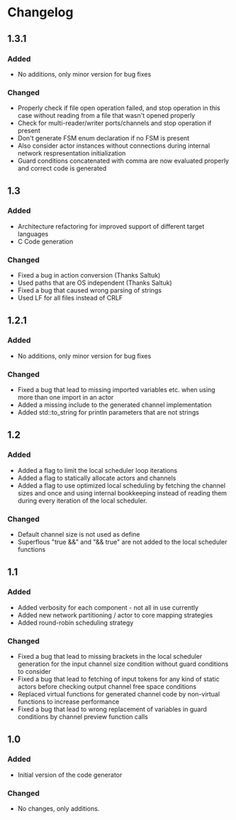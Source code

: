 # Changelog

## 1.3.1

### Added
 * No additions, only minor version for bug fixes
 
### Changed
 * Properly check if file open operation failed, and stop operation in this case without reading from a file that wasn't opened properly
 * Check for multi-reader/writer ports/channels and stop operation if present
 * Don't generate FSM enum declaration if no FSM is present
 * Also consider actor instances without connections during internal network respresentation initialization
 * Guard conditions concatenated with comma are now evaluated properly and correct code is generated

## 1.3

### Added
 * Architecture refactoring for improved support of different target languages
 * C Code generation

### Changed
 * Fixed a bug in action conversion (Thanks Saltuk)
 * Used paths that are OS independent (Thanks Saltuk)
 * Fixed a bug that caused wrong parsing of strings
 * Used LF for all files instead of CRLF

## 1.2.1

### Added
 * No additions, only minor version for bug fixes
 
### Changed
 * Fixed a bug that lead to missing imported variables etc. when using more than one import in an actor
 * Added a missing include to the generated channel implementation
 * Added std::to_string for println parameters that are not strings

## 1.2

### Added
 * Added a flag to limit the local scheduler loop iterations
 * Added a flag to statically allocate actors and channels
 * Added a flag to use optimized local scheduling by fetching the channel sizes and once and using internal bookkeeping instead of reading them during every iteration of the local scheduler.

### Changed
 * Default channel size is not used as define
 * Superflous "true &&" and "&& true" are not added to the local scheduler functions

## 1.1

### Added
 * Added verbosity for each component - not all in use currently
 * Added new network partitioning / actor to core mapping strategies
 * Added round-robin scheduling strategy

### Changed
 * Fixed a bug that lead to missing brackets in the local scheduler generation for the input channel size condition without guard conditions to consider
 * Fixed a bug that lead to fetching of input tokens for any kind of static actors before checking output channel free space conditions
 * Replaced virtual functions for generated channel code by non-virtual functions to increase performance
 * Fixed a bug that lead to wrong replacement of variables in guard conditions by channel preview function calls

## 1.0

### Added
 * Initial version of the code generator

### Changed
 * No changes, only additions.
